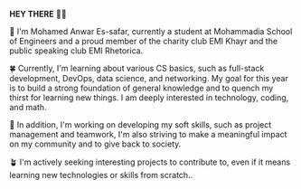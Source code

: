 **HEY THERE** 👋😌


🌳 I'm Mohamed Anwar Es-safar, currently a student at Mohammadia School of Engineers and a proud member of the charity club EMI Khayr and the public speaking club EMI Rhetorica.

🍀 Currently, I'm learning about various CS basics, such as full-stack development, DevOps, data science, and networking. My goal for this year is to build a strong foundation of general knowledge and to quench my thirst for learning new things. I am deeply interested in technology, coding, and math.

🌱 In addition, I'm working on developing my soft skills, such as project management and teamwork, I'm also striving to make a meaningful impact on my community and to give back to society.

🪴 I'm actively seeking interesting projects to contribute to, even if it means learning new technologies or skills from scratch.. 
